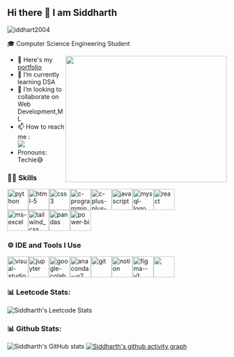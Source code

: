 ## Hi there 👋 I am Siddharth

<p align="left"> <img src="https://komarev.com/ghpvc/?username=siddhart2004&label=Profile%20views&color=0e75b6&style=flat" alt="iddhart2004" /> </p>

🎓 Computer Science Engineering Student
 
<img align="right" width="370" height="290" src="https://i.pinimg.com/originals/47/f0/34/47f0342cec72b800463bf003eac1257e.gif">
 
- 🔭 Here's my [portfolio](https://siddharth14-portfolio.netlify.app/)                                     
- 🌱 I’m currently learning DSA
- 👯 I’m looking to collaborate on Web Development,ML
- 📫 How to reach me :
<br /> [<img src="https://img.shields.io/badge/LinkedIn-0077B5?style=for-the-badge&logo=linkedin&logoColor=white" />](https://www.linkedin.com/in/siddharth-a-/)
- Pronouns: Techie😅


### 👨‍💻  Skills
<img width="48" height="48" src="https://img.icons8.com/plasticine/100/python.png" alt="python"/><img width="48" height="48" src="https://img.icons8.com/fluency/48/html-5.png" alt="html-5"/><img width="48" height="48" src="https://img.icons8.com/fluency/48/css3.png" alt="css3"/><img width="48" height="48" src="https://img.icons8.com/plasticine/100/c-programming.png" alt="c-programming"/><img width="48" height="48" src="https://img.icons8.com/color/48/c-plus-plus-logo.png" alt="c-plus-plus-logo"/><img width="48" height="48" src="https://img.icons8.com/pulsar-color/48/javascript.png" alt="javascript"/><img width="48" height="48" src="https://img.icons8.com/color/48/mysql-logo.png" alt="mysql-logo"/><img width="48" height="48" src="https://img.icons8.com/office/40/react.png" alt="react"/><br><img width="48" height="48" src="https://img.icons8.com/pulsar-color/48/ms-excel.png" alt="ms-excel"/><img width="48" height="48" src="https://img.icons8.com/color/48/tailwind_css.png" alt="tailwind_css"/><img width="48" height="48" src="https://img.icons8.com/color/48/pandas.png" alt="pandas"/><img width="48" height="48" src="https://img.icons8.com/dusk/64/power-bi.png" alt="power-bi"/>

### ⚙️ IDE and Tools I Use
<img width="48" height="48" src="https://img.icons8.com/plasticine/100/visual-studio-code-2019.png" alt="visual-studio-code-2019"/><img width="48" height="48" src="https://img.icons8.com/fluency/48/jupyter.png" alt="jupyter"/><img width="48" height="48" src="https://img.icons8.com/color/48/google-colab.png" alt="google-colab"/><img width="48" height="48" src="https://img.icons8.com/fluency/48/anaconda--v2.png" alt="anaconda--v2"/><img width="48" height="48" src="https://img.icons8.com/color/48/git.png" alt="git"/><img width="48" height="48" src="https://img.icons8.com/carbon-copy/100/notion.png" alt="notion"/><img width="48" height="48" src="https://img.icons8.com/color/48/figma--v1.png" alt="figma--v1"/><img height="48" src="https://img.shields.io/badge/Netlify-00C7B7?style=for-the-badge&logo=netlify&logoColor=white"/>

### 📊 Leetcode Stats:
![Siddharth's Leetcode Stats](https://leetcard.jacoblin.cool/siddhuuse?theme=dark&font=Vesper%20Libre&ext=contest)

### 📊 Github Stats:
![Siddharth's GitHub stats](https://github-readme-stats.vercel.app/api?username=siddhart2004&theme=dark&show_icons=true&&hide=issues,contribs)
[![Siddharth's github activity graph](https://github-readme-activity-graph.vercel.app/graph?username=siddhart2004&bg_color=121112&color=ffffff&line=10f449&point=a0d9b6&area=true&hide_border=true)](https://github.com/ashutosh00710/github-readme-activity-graph)
